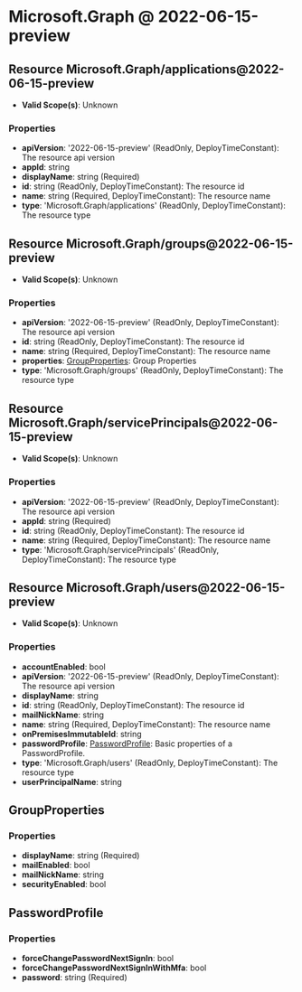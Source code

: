 # Microsoft.Graph @ 2022-06-15-preview

## Resource Microsoft.Graph/applications@2022-06-15-preview
* **Valid Scope(s)**: Unknown
### Properties
* **apiVersion**: '2022-06-15-preview' (ReadOnly, DeployTimeConstant): The resource api version
* **appId**: string
* **displayName**: string (Required)
* **id**: string (ReadOnly, DeployTimeConstant): The resource id
* **name**: string (Required, DeployTimeConstant): The resource name
* **type**: 'Microsoft.Graph/applications' (ReadOnly, DeployTimeConstant): The resource type

## Resource Microsoft.Graph/groups@2022-06-15-preview
* **Valid Scope(s)**: Unknown
### Properties
* **apiVersion**: '2022-06-15-preview' (ReadOnly, DeployTimeConstant): The resource api version
* **id**: string (ReadOnly, DeployTimeConstant): The resource id
* **name**: string (Required, DeployTimeConstant): The resource name
* **properties**: [GroupProperties](#groupproperties): Group Properties
* **type**: 'Microsoft.Graph/groups' (ReadOnly, DeployTimeConstant): The resource type

## Resource Microsoft.Graph/servicePrincipals@2022-06-15-preview
* **Valid Scope(s)**: Unknown
### Properties
* **apiVersion**: '2022-06-15-preview' (ReadOnly, DeployTimeConstant): The resource api version
* **appId**: string (Required)
* **id**: string (ReadOnly, DeployTimeConstant): The resource id
* **name**: string (Required, DeployTimeConstant): The resource name
* **type**: 'Microsoft.Graph/servicePrincipals' (ReadOnly, DeployTimeConstant): The resource type

## Resource Microsoft.Graph/users@2022-06-15-preview
* **Valid Scope(s)**: Unknown
### Properties
* **accountEnabled**: bool
* **apiVersion**: '2022-06-15-preview' (ReadOnly, DeployTimeConstant): The resource api version
* **displayName**: string
* **id**: string (ReadOnly, DeployTimeConstant): The resource id
* **mailNickName**: string
* **name**: string (Required, DeployTimeConstant): The resource name
* **onPremisesImmutableId**: string
* **passwordProfile**: [PasswordProfile](#passwordprofile): Basic properties of a PasswordProfile.
* **type**: 'Microsoft.Graph/users' (ReadOnly, DeployTimeConstant): The resource type
* **userPrincipalName**: string

## GroupProperties
### Properties
* **displayName**: string (Required)
* **mailEnabled**: bool
* **mailNickName**: string
* **securityEnabled**: bool

## PasswordProfile
### Properties
* **forceChangePasswordNextSignIn**: bool
* **forceChangePasswordNextSignInWithMfa**: bool
* **password**: string (Required)

